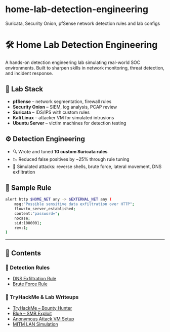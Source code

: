 # home-lab-detection-engineering
Suricata, Security Onion, pfSense network detection rules and lab configs
# 🛠️ Home Lab Detection Engineering

A hands-on detection engineering lab simulating real-world SOC environments. Built to sharpen skills in network monitoring, threat detection, and incident response.

## 🧰 Lab Stack

- **pfSense** – network segmentation, firewall rules
- **Security Onion** – SIEM, log analysis, PCAP review
- **Suricata** – IDS/IPS with custom rules
- **Kali Linux** – attacker VM for simulated intrusions
- **Ubuntu Server** – victim machines for detection testing

## ⚙️ Detection Engineering

- 🔍 Wrote and tuned **10 custom Suricata rules**  
- 📉 Reduced false positives by ~25% through rule tuning  
- 🧪 Simulated attacks: reverse shells, brute force, lateral movement, DNS exfiltration  

## 🔬 Sample Rule

```bash
alert http $HOME_NET any -> $EXTERNAL_NET any (
    msg:"Possible sensitive data exfiltration over HTTP";
    flow:to_server,established;
    content:"password=";
    nocase;
    sid:1000001;
    rev:1;
)
```
---

## 📁 Contents

### 🔐 Detection Rules
- [DNS Exfiltration Rule](rules/dns-exfiltration.rules)
- [Brute Force Rule](rules/brute-force.rules)

### 🧠 TryHackMe & Lab Writeups
- [TryHackMe – Bounty Hunter](writeups/tryhackme-bounty-hunter.md)
- [Blue – SMB Exploit](writeups/blue-smb.md)
- [Anonymous Attack VM Setup](writeups/anonymous.md)
- [MITM LAN Simulation](writeups/mitm-lan.md)




